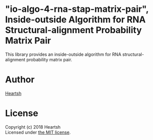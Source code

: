 # "io-algo-4-rna-stap-matrix-pair", Inside-outside Algorithm for RNA Structural-alignment Probability Matrix Pair
This library provides an inside-outside algorithm for RNA structural-alignment probability matrix pair.

# Author
[Heartsh](https://github.com/heartsh)

# License
Copyright (c) 2018 Heartsh  
Licensed under [the MIT license](http://opensource.org/licenses/MIT).
